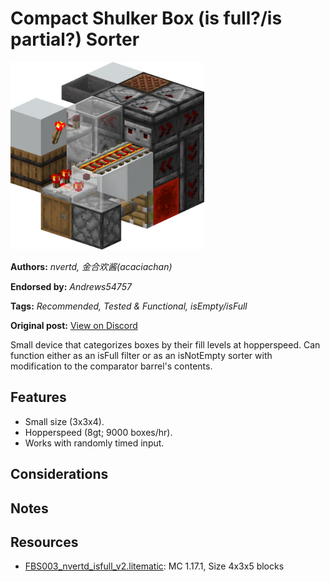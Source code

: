 # Compact Shulker Box (is full?/is partial?) Sorter
<img alt="area_render_29.png" src="images/area_render_29.png?raw=1" height="300px">

**Authors:** *nvertd, 金合欢酱(acaciachan)*

**Endorsed by:** *Andrews54757*

**Tags:** *Recommended, Tested & Functional, isEmpty/isFull*

**Original post:** [View on Discord](https://discord.com/channels/1375556143186837695/1388316911879848067)

Small device that categorizes boxes by their fill levels at hopperspeed. Can function either as an isFull filter or as an isNotEmpty sorter with modification to the comparator barrel's contents.
## Features
- Small size (3x3x4).
- Hopperspeed (8gt; 9000 boxes/hr).
- Works with randomly timed input.
## Considerations

## Notes

## Resources
- [FBS003_nvertd_isfull_v2.litematic](attachments/FBS003_nvertd_isfull_v2.litematic): MC 1.17.1, Size 4x3x5 blocks
